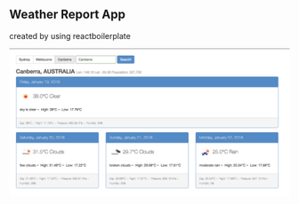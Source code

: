 Weather Report App
-------------------------
created by using reactboilerplate

![Alt text](/weatherapp.png?raw=true "Title")
